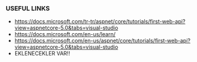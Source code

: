 ### USEFUL LINKS
* https://docs.microsoft.com/tr-tr/aspnet/core/tutorials/first-web-api?view=aspnetcore-5.0&tabs=visual-studio
* https://docs.microsoft.com/en-us/learn/
* https://docs.microsoft.com/en-us/aspnet/core/tutorials/first-web-api?view=aspnetcore-5.0&tabs=visual-studio
* EKLENECEKLER VAR!!